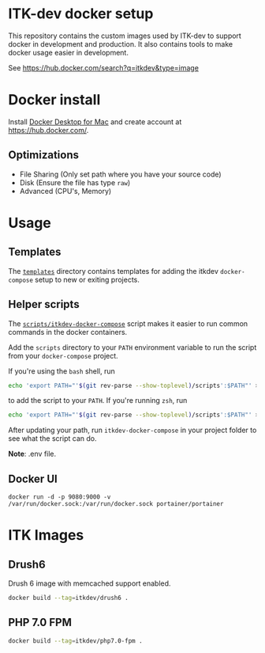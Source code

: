 # ITK-dev docker setup

This repository contains the custom images used by ITK-dev to support docker in development and production. It also contains tools to make docker usage easier in development. 

See https://hub.docker.com/search?q=itkdev&type=image

# Docker install
Install [Docker Desktop for Mac](https://docs.docker.com/docker-for-mac/install/) and create account at https://hub.docker.com/.

## Optimizations 

* File Sharing (Only set path where you have your source code)
* Disk (Ensure the file has type `raw`)
* Advanced (CPU's, Memory)

# Usage

## Templates

The [`templates`](templates/) directory contains templates for adding
the itkdev `docker-compose` setup to new or exiting projects.


## Helper scripts

The [`scripts/itkdev-docker-compose`](scripts/itkdev-docker-compose)
script makes it easier to run common commands in the docker
containers.

Add the `scripts` directory to your `PATH` environment variable to run
the script from your `docker-compose` project.

If you're using the `bash` shell, run

```sh
echo 'export PATH="'$(git rev-parse --show-toplevel)/scripts':$PATH"' >> ~/.bashrc
```

to add the script to your `PATH`. If you're running `zsh`, run

```sh
echo 'export PATH="'$(git rev-parse --show-toplevel)/scripts':$PATH"' >> ~/.zshrc
```

After updating your path, run `itkdev-docker-compose` in your project
folder to see what the script can do.

__Note__: .env file.

## Docker UI

`docker run -d -p 9080:9000 -v /var/run/docker.sock:/var/run/docker.sock portainer/portainer`

# ITK Images

## Drush6
Drush 6 image with memcached support enabled.

```sh
docker build --tag=itkdev/drush6 .
```

## PHP 7.0 FPM

```sh
docker build --tag=itkdev/php7.0-fpm .
```
